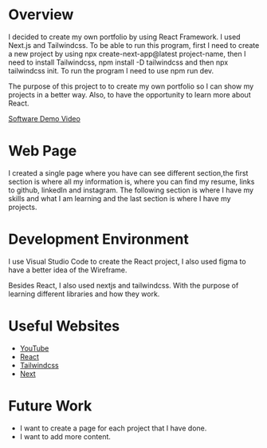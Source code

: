 # Overview

I decided to create my own portfolio by using React Framework. I used Next.js and Tailwindcss. To be able to run this program, first I need to create a new project by using npx create-next-app@latest project-name, then I need to install Tailwindcss, npm install -D tailwindcss and then npx tailwindcss init. To run the program I need to use npm run dev.

The purpose of this project to to create my own portfolio so I can show my projects in a better way. Also, to have the opportunity to learn more about React.

[Software Demo Video](https://youtu.be/TBA8Mxaf2sM)

# Web Page

I created a single page where you have can see different section,the first section is where all my information is, where you can find my resume, links to github, linkedIn and instagram. The following section is where I have my skills and what I am learning and the last section is where I have my projects. 

# Development Environment

I use Visual Studio Code to create the React project, I also used figma to have a better idea of the Wireframe. 

Besides React, I also used nextjs and tailwindcss. With the purpose of learning different libraries and how they work.

# Useful Websites

* [YouTube](https://nextjs.org/)
* [React](https://reactjs.org/)
* [Tailwindcss](https://tailwindcss.com/)
* [Next](https://nextjs.org/)

# Future Work

* I want to create a page for each project that I have done.
* I want to add more content.